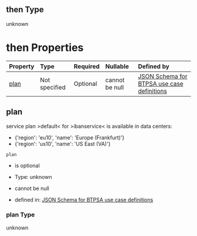 ## then Type

unknown

# then Properties

| Property      | Type          | Required | Nullable       | Defined by                                                                                                                                                                                                                                      |
| :------------ | :------------ | :------- | :------------- | :---------------------------------------------------------------------------------------------------------------------------------------------------------------------------------------------------------------------------------------------- |
| [plan](#plan) | Not specified | Optional | cannot be null | [JSON Schema for BTPSA use case definitions](btpsa-usecase-properties-services-items-allof-1-then-allof-47-then-allof-0-then-properties-plan.md "undefined#/properties/services/items/allOf/1/then/allOf/47/then/allOf/0/then/properties/plan") |

## plan

service plan >default< for >ibanservice< is available in data centers:

*   {'region': 'eu10', 'name': 'Europe (Frankfurt)'}
*   {'region': 'us10', 'name': 'US East (VA)'}

`plan`

*   is optional

*   Type: unknown

*   cannot be null

*   defined in: [JSON Schema for BTPSA use case definitions](btpsa-usecase-properties-services-items-allof-1-then-allof-47-then-allof-0-then-properties-plan.md "undefined#/properties/services/items/allOf/1/then/allOf/47/then/allOf/0/then/properties/plan")

### plan Type

unknown
